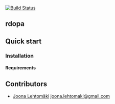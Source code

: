 [![Build Status](https://travis-ci.org/jlehtoma/respecies.svg?branch=master)](https://travis-ci.org/jlehtoma/respecies)

## rdopa

## Quick start

### Installation

#### Requirements

## Contributors

+ [Joona Lehtomäki](https://github.com/jlehtoma) <joona.lehtomaki@gmail.com>
